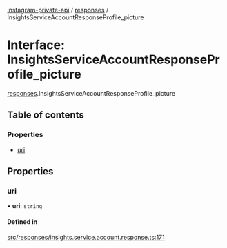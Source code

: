 [instagram-private-api](../../README.md) / [responses](../../modules/responses.md) / InsightsServiceAccountResponseProfile_picture

# Interface: InsightsServiceAccountResponseProfile\_picture

[responses](../../modules/responses.md).InsightsServiceAccountResponseProfile_picture

## Table of contents

### Properties

- [uri](InsightsServiceAccountResponseProfile_picture.md#uri)

## Properties

### uri

• **uri**: `string`

#### Defined in

[src/responses/insights.service.account.response.ts:171](https://github.com/Nerixyz/instagram-private-api/blob/4971f34/src/responses/insights.service.account.response.ts#L171)

